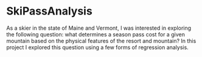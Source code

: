# SkiPassAnalysis
As a skier in the state of Maine and Vermont, I was interested in exploring the following question: what determines a season pass cost for a given mountain based on the physical features of the resort and mountain? In this project I explored this question using a few forms of regression analysis.
